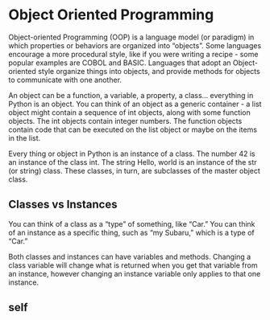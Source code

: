 # Object Oriented Programming

Object-oriented Programming (OOP) is a language model (or paradigm) in which properties or behaviors are organized into “objects”. Some languages encourage a more procedural style, like if you were writing a recipe - some popular examples are COBOL and BASIC. Languages that adopt an Object-oriented style organize things into objects, and provide methods for objects to communicate with one another.

An object can be a function, a variable, a property, a class… everything in Python is an object. You can think of an object as a generic container - a list object might contain a sequence of int objects, along with some function objects. The int objects contain integer numbers. The function objects contain code that can be executed on the list object or maybe on the items in the list.

Every thing or object in Python is an instance of a class. The number 42 is an instance of the class int. The string Hello, world is an instance of the str (or string) class. These classes, in turn, are subclasses of the master object class.

## Classes vs Instances

You can think of a class as a “type” of something, like “Car.” You can think of an instance as a specific thing, such as “my Subaru,” which is a type of “Car.”

Both classes and instances can have variables and methods. Changing a class variable will change what is returned when you get that variable from an instance, however changing an instance variable only applies to that one instance.

## self

